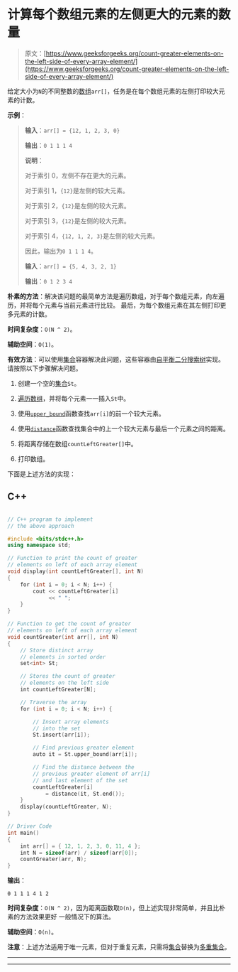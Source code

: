 # 计算每个数组元素的左侧更大的元素的数量

> 原文：[https://www.geeksforgeeks.org/count-greater-elements-on-the-left-side-of-every-array-element/](https://www.geeksforgeeks.org/count-greater-elements-on-the-left-side-of-every-array-element/)



给定大小为`N`的不同整数的[数组](https://www.geeksforgeeks.org/array-data-structure/)`arr[]`，任务是在每个数组元素的左侧打印较大元素的计数。

**示例**：

> **输入**：`arr[] = {12, 1, 2, 3, 0}`
>
> **输出**：`0 1 1 1 4`
>
> **说明**：
>
> 对于索引 0，左侧不存在更大的元素。
>
> 对于索引 1，`{12}`是左侧的较大元素。
>
> 对于索引 2，`{12}`是左侧的较大元素。
>
> 对于索引 3，`{12}`是左侧的较大元素。
>
> 对于索引 4，`{12, 1, 2, 3}`是左侧的较大元素。
>
> 因此，输出为`0 1 1 1 4`。
> 
> **输入**：`arr[] = {5, 4, 3, 2, 1}`
>
> **输出**：`0 1 2 3 4`

**朴素的方法**：解决该问题的最简单方法是遍历数组，对于每个数组元素，向左遍历，并将每个元素与当前元素进行比较。 最后，为每个数组元素在其左侧打印更多元素的计数。

**时间复杂度**：`O(N ^ 2)`。

**辅助空间**：`O(1)`。

**有效方法**：可以使用[集合](https://www.geeksforgeeks.org/set-in-cpp-stl/)容器解决此问题，这些容器由[自平衡二分搜索树](https://www.geeksforgeeks.org/self-balancing-binary-search-trees-comparisons/)实现。 请按照以下步骤解决问题。

1.  创建一个空的[集合](https://www.geeksforgeeks.org/set-in-cpp-stl/)`St`。

2.  [遍历数组](https://www.geeksforgeeks.org/c-program-to-traverse-an-array/)，并将每个元素一一插入`St`中。

3.  使用[`upper_bound`](https://www.geeksforgeeks.org/set-upper_bound-function-in-c-stl/)函数查找`arr[i]`的前一个较大元素。

4.  使用[`distance`](https://www.geeksforgeeks.org/stddistance-in-c/)函数查找集合中的上一个较大元素与最后一个元素之间的距离。

5.  将距离存储在数组`countLeftGreater[]`中。

6.  打印数组。

下面是上述方法的实现：

## C++

```cpp

// C++ program to implement 
// the above approach 

#include <bits/stdc++.h> 
using namespace std; 

// Function to print the count of greater 
// elements on left of each array element 
void display(int countLeftGreater[], int N) 
{ 
    for (int i = 0; i < N; i++) { 
        cout << countLeftGreater[i] 
             << " "; 
    } 
} 

// Function to get the count of greater 
// elements on left of each array element 
void countGreater(int arr[], int N) 
{ 
    // Store distinct array 
    // elements in sorted order 
    set<int> St; 

    // Stores the count of greater 
    // elements on the left side 
    int countLeftGreater[N]; 

    // Traverse the array 
    for (int i = 0; i < N; i++) { 

        // Insert array elements 
        // into the set 
        St.insert(arr[i]); 

        // Find previous greater element 
        auto it = St.upper_bound(arr[i]); 

        // Find the distance between the 
        // previous greater element of arr[i] 
        // and last element of the set 
        countLeftGreater[i] 
            = distance(it, St.end()); 
    } 
    display(countLeftGreater, N); 
} 

// Driver Code 
int main() 
{ 
    int arr[] = { 12, 1, 2, 3, 0, 11, 4 }; 
    int N = sizeof(arr) / sizeof(arr[0]); 
    countGreater(arr, N); 
}

```

**输出**：

```
0 1 1 1 4 1 2

```

**时间复杂度**：`O(N ^ 2)`，因为距离函数取`O(n)`，但上述实现非常简单，并且比朴素的方法效果更好 一般情况下的算法。

**辅助空间**：`O(n)`。

**注意**：上述方法适用于唯一元素，但对于重复元素，只需将[集合](https://www.geeksforgeeks.org/set-in-cpp-stl/)替换为[多重集合](https://www.geeksforgeeks.org/set-in-cpp-stl/)。



* * *

* * *



